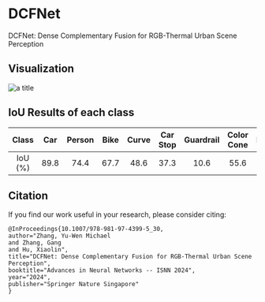 # DCFNet
DCFNet: Dense Complementary Fusion for RGB-Thermal Urban Scene Perception

## Visualization
<img title="a title" src="./imgs/graph.jpg">

## IoU Results of each class
| Class      |  Car  | Person |  Bike  | Curve | Car Stop | Guardrail | Color Cone |  Bump  |
|:----------:|:-----:|:------:|:------:|:-----:|:--------:|:---------:|:----------:|:------:|
| IoU (%)    |  89.8 |  74.4  |  67.7  |  48.6 |   37.3   |    10.6    |    55.6    |  58.7  |


## Citation
If you find our work useful in your research, please consider citing:

```
@InProceedings{10.1007/978-981-97-4399-5_30,
author="Zhang, Yu-Wen Michael
and Zhang, Gang
and Hu, Xiaolin",
title="DCFNet: Dense Complementary Fusion for RGB-Thermal Urban Scene Perception",
booktitle="Advances in Neural Networks -- ISNN 2024",
year="2024",
publisher="Springer Nature Singapore"
}
```
